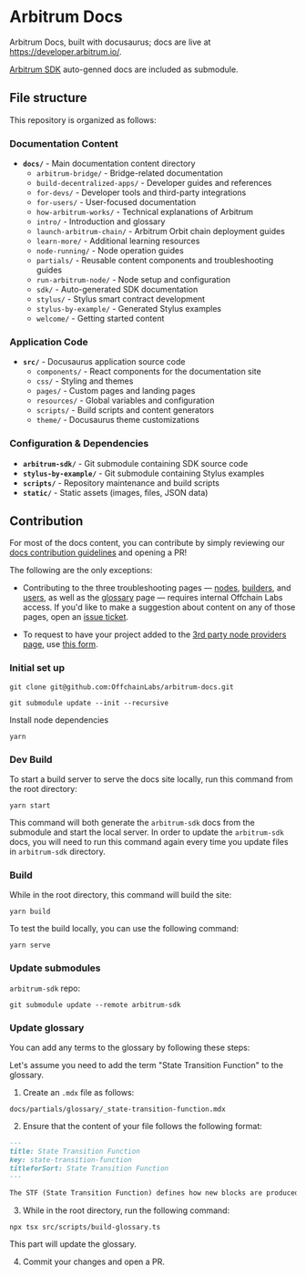 # Arbitrum Docs

Arbitrum Docs, built with docusaurus; docs are live at https://developer.arbitrum.io/.

[Arbitrum SDK](https://github.com/OffchainLabs/arbitrum-sdk) auto-genned docs are included as submodule.

## File structure

This repository is organized as follows:

### Documentation Content
- **`docs/`** - Main documentation content directory
  - `arbitrum-bridge/` - Bridge-related documentation
  - `build-decentralized-apps/` - Developer guides and references
  - `for-devs/` - Developer tools and third-party integrations
  - `for-users/` - User-focused documentation
  - `how-arbitrum-works/` - Technical explanations of Arbitrum
  - `intro/` - Introduction and glossary
  - `launch-arbitrum-chain/` - Arbitrum Orbit chain deployment guides
  - `learn-more/` - Additional learning resources
  - `node-running/` - Node operation guides
  - `partials/` - Reusable content components and troubleshooting guides
  - `run-arbitrum-node/` - Node setup and configuration
  - `sdk/` - Auto-generated SDK documentation
  - `stylus/` - Stylus smart contract development
  - `stylus-by-example/` - Generated Stylus examples
  - `welcome/` - Getting started content

### Application Code
- **`src/`** - Docusaurus application source code
  - `components/` - React components for the documentation site
  - `css/` - Styling and themes
  - `pages/` - Custom pages and landing pages
  - `resources/` - Global variables and configuration
  - `scripts/` - Build scripts and content generators
  - `theme/` - Docusaurus theme customizations

### Configuration & Dependencies
- **`arbitrum-sdk/`** - Git submodule containing SDK source code
- **`stylus-by-example/`** - Git submodule containing Stylus examples
- **`scripts/`** - Repository maintenance and build scripts
- **`static/`** - Static assets (images, files, JSON data)

## Contribution

For most of the docs content, you can contribute by simply reviewing our [docs contribution guidelines](https://docs.arbitrum.io/for-devs/contribute) and opening a PR!

The following are the only exceptions:

- Contributing to the three troubleshooting pages — [nodes](docs/partials/_troubleshooting-nodes-partial.mdx), [builders](docs/partials/_troubleshooting-building-partial.mdx), and [users](docs/partials/_troubleshooting-users-partial.mdx), as well as the [glossary](docs/partials/_glossary-partial.md) page — requires internal Offchain Labs access. If you'd like to make a suggestion about content on any of those pages, open an [issue ticket](https://github.com/OffchainLabs/arbitrum-docs/issues).

- To request to have your project added to the [3rd party node providers page](docs/build-decentralized-apps/reference/01-node-providers.mdx), use [this form](https://docs.google.com/forms/d/e/1FAIpQLSc_v8j7sc4ffE6U-lJJyLMdBoIubf7OIhGtCqvK3cGPGoLr7w/viewform).

### Initial set up

```shell
git clone git@github.com:OffchainLabs/arbitrum-docs.git

git submodule update --init --recursive
```

Install node dependencies

```shell
yarn
```

### Dev Build

To start a build server to serve the docs site locally, run this command from the root directory:

```shell
yarn start
```

This command will both generate the `arbitrum-sdk` docs from the submodule and start the local server. In order to update the `arbitrum-sdk` docs, you will need to run this command again every time you update files in `arbitrum-sdk` directory.

### Build

While in the root directory, this command will build the site:

```shell
yarn build
```

To test the build locally, you can use the following command:

```shell
yarn serve
```

### Update submodules

`arbitrum-sdk` repo:

```shell
git submodule update --remote arbitrum-sdk
```

### Update glossary

You can add any terms to the glossary by following these steps:

Let's assume you need to add the term "State Transition Function" to the glossary. 

1. Create an `.mdx` file as follows: 

`docs/partials/glossary/_state-transition-function.mdx`

2. Ensure that the content of your file follows the following format:

```markdown
---
title: State Transition Function
key: state-transition-function
titleforSort: State Transition Function
---

The STF (State Transition Function) defines how new blocks are produced from input messages (i.e., transactions) in an Arbitrum chain.
```

3. While in the root directory, run the following command:

```shell
npx tsx src/scripts/build-glossary.ts
```
 This part will update the glossary.

4. Commit your changes and open a PR.
